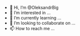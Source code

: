 - 👋 Hi, I’m @OleksandrBig
- 👀 I’m interested in ...
- 🌱 I’m currently learning ...
- 💞️ I’m looking to collaborate on ...
- 📫 How to reach me ...

<!---
OleksandrBig/OleksandrBig is a ✨ special ✨ repository because its `README.md` (this file) appears on your GitHub profile.
You can click the Preview link to take a look at your changes.
--->
